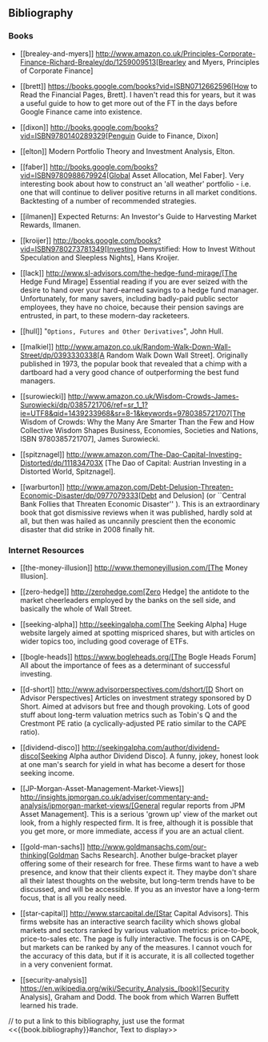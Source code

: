 ## Bibliography

### Books

-	[[brealey-and-myers]] http://www.amazon.co.uk/Principles-Corporate-Finance-Richard-Brealey/dp/1259009513[Brearley and Myers, Principles of Corporate Finance] 


-	[[brett]] https://books.google.com/books?vid=ISBN0712662596[How to Read the Financial Pages, Brett]. I haven't read this for years, but it was a useful guide to how to get more out of the FT in the days before Google Finance came into existence.

-	[[dixon]] http://books.google.com/books?vid=ISBN9780140289329[Penguin Guide to Finance,  Dixon]

-	[[elton]] Modern Portfolio Theory and Investment Analysis, Elton.

-	[[faber]] http://books.google.com/books?vid=ISBN9780988679924[Global Asset Allocation, Mel Faber]. Very interesting book about how to construct an 'all weather' portfolio - i.e. one that will continue to deliver positive returns in all market conditions. Backtesting of a number of recommended strategies.

-	[[ilmanen]]  Expected Returns: An Investor's Guide to Harvesting Market Rewards, Ilmanen.

-	[[kroijer]] http://books.google.com/books?vid=ISBN9780273781349[Investing Demystified: How to Invest Without Speculation and Sleepless Nights], Hans Kroijer.

-	[[lack]] http://www.sl-advisors.com/the-hedge-fund-mirage/[The Hedge Fund Mirage] Essential reading if you are ever seized with the desire to hand over your hard-earned savings to a hedge fund manager. Unfortunately, for many savers, including badly-paid public sector employees, they have no choice, because their pension savings are entrusted, in part, to these modern-day racketeers.

-	[[hull]] "`Options, Futures and Other Derivatives`", John Hull.

-   [[malkiel]] http://www.amazon.co.uk/Random-Walk-Down-Wall-Street/dp/0393330338[A Random Walk Down Wall Street]. Originally published in 1973, the popular book that revealed that a chimp with a dartboard had a very good chance of outperforming the best fund managers.


-	[[surowiecki]] http://www.amazon.co.uk/Wisdom-Crowds-James-Surowiecki/dp/0385721706/ref=sr_1_1?ie=UTF8&qid=1439233968&sr=8-1&keywords=9780385721707[The Wisdom of Crowds: Why the Many Are Smarter Than the Few and How Collective Wisdom Shapes Business, Economies, Societies and Nations, ISBN 9780385721707], James Surowiecki.


-   [[spitznagel]] http://www.amazon.com/The-Dao-Capital-Investing-Distorted/dp/111834703X [The Dao of Capital: Austrian Investing in a Distorted World, Spitznagel].

-   [[warburton]] http://www.amazon.com/Debt-Delusion-Threaten-Economic-Disaster/dp/0977079333[Debt and Delusion] (or ``Central Bank Follies that Threaten Economic Disaster'' ). This is an extraordinary book that got dismissive reviews when it was published, hardly sold at all, but then was hailed as uncannily prescient then the economic disaster that did strike in 2008 finally hit.  

### Internet Resources
-	[[the-money-illusion]] http://www.themoneyillusion.com/[The Money Illusion].

-	[[zero-hedge]] http://zerohedge.com[Zero Hedge] the antidote to the market cheerleaders employed by the banks on the sell side, and basically the whole of Wall Street.

-	[[seeking-alpha]] http://seekingalpha.com[The Seeking Alpha] Huge website largely aimed at spotting mispriced shares, but with articles on wider topics too, including good coverage of ETFs.

-   [[bogle-heads]] https://www.bogleheads.org/[The Bogle Heads Forum] All about the importance of fees as a determinant of successful investing.

-	[[d-short]] http://www.advisorperspectives.com/dshort/[D Short on Advisor Perspectives] Articles on investment strategy sponsored by D Short. Aimed at advisors but free and though provoking. Lots of good stuff about long-term valuation metrics such as Tobin's Q and the Crestmont PE ratio (a cyclically-adjusted PE ratio similar to the CAPE ratio).

-	[[dividend-disco]] http://seekingalpha.com/author/dividend-disco[Seeking Alpha author Dividend Disco]. A funny, jokey, honest look at one man's search for yield in what has become a desert for those seeking income.

-	[[JP-Morgan-Asset-Management-Market-Views]] http://insights.jpmorgan.co.uk/adviser/commentary-and-analysis/jpmorgan-market-views/[General regular reports from JPM Asset Management]. This is a serious 'grown up' view of the market out look, from a highly respected firm. It is free, although it is possible that you get more, or more immediate, access if you are an actual client. 

-   [[gold-man-sachs]] http://www.goldmansachs.com/our-thinking[Goldman Sachs Research]. Another bulge-bracket player offering some of their research for free. These firms want to have a web presence, and know that their clients expect it. They maybe don't share all their latest thoughts on the website, but long-term trends have to be discussed, and will be accessible. If you as an investor have a long-term focus, that is all you really need.

-   [[star-capital]] http://www.starcapital.de/[Star Capital Advisors]. This firms website has an interactive search facility which shows global markets and sectors ranked by various valuation metrics: price-to-book, price-to-sales etc. The page is fully interactive. The focus is on CAPE, but markets can be ranked by any of the measures. I cannot vouch for the accuracy of this data, but if it is accurate, it is all collected together in a very convenient format.

-   [[security-analysis]] https://en.wikipedia.org/wiki/Security_Analysis_(book)[Security Analysis], Graham and Dodd. The book from which Warren Buffett learned his trade.

// to put a link to this bibliography, just use the format <<{{book.bibliography}}#anchor, Text to display>>
